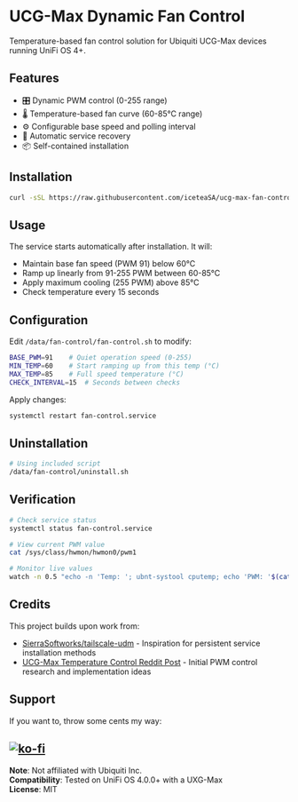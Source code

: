# UCG-Max Dynamic Fan Control

Temperature-based fan control solution for Ubiquiti UCG-Max devices running UniFi OS 4+.

## Features
- 🎛️ Dynamic PWM control (0-255 range)
- 🌡️ Temperature-based fan curve (60-85°C range)
- ⚙️ Configurable base speed and polling interval
- 🔄 Automatic service recovery
- 📦 Self-contained installation

## Installation
```bash
curl -sSL https://raw.githubusercontent.com/iceteaSA/ucg-max-fan-control/main/install.sh | sh
```

## Usage
The service starts automatically after installation. It will:
- Maintain base fan speed (PWM 91) below 60°C
- Ramp up linearly from 91-255 PWM between 60-85°C
- Apply maximum cooling (255 PWM) above 85°C
- Check temperature every 15 seconds

## Configuration
Edit `/data/fan-control/fan-control.sh` to modify:
```bash
BASE_PWM=91    # Quiet operation speed (0-255)
MIN_TEMP=60    # Start ramping up from this temp (°C)
MAX_TEMP=85    # Full speed temperature (°C)
CHECK_INTERVAL=15  # Seconds between checks
```

Apply changes:
```bash
systemctl restart fan-control.service
```

## Uninstallation
```bash
# Using included script
/data/fan-control/uninstall.sh
```

## Verification
```bash
# Check service status
systemctl status fan-control.service

# View current PWM value
cat /sys/class/hwmon/hwmon0/pwm1

# Monitor live values
watch -n 0.5 "echo -n 'Temp: '; ubnt-systool cputemp; echo 'PWM: '$(cat /sys/class/hwmon/hwmon0/pwm1)"
```

## Credits
This project builds upon work from:
- [SierraSoftworks/tailscale-udm](https://github.com/SierraSoftworks/tailscale-udm) - Inspiration for persistent service installation methods
- [UCG-Max Temperature Control Reddit Post](https://www.reddit.com/r/Ubiquiti/comments/1fr8xyt/control_the_temperature_of_ucgmax/) - Initial PWM control research and implementation ideas

## Support
If you want to, throw some cents my way:

[![ko-fi](https://ko-fi.com/img/githubbutton_sm.svg)](https://ko-fi.com/H2H719VB0U)
---

**Note**: Not affiliated with Ubiquiti Inc.  
**Compatibility**: Tested on UniFi OS 4.0.0+ with a UXG-Max  
**License**: MIT
